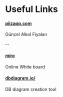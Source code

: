 # Useful Links

#### [ piizapp.com](https://piizapp.com)
Güncel Alkol Fiyaları

--
#### [miro](https://miro.com)
Online White board

#### [dbdiagram.io/](https://dbdiagram.io/)
DB diagram creation tool
